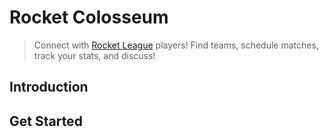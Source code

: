 # Rocket Colosseum
> Connect with [Rocket League](https://rocketleaguegame.com/ "Rocket League Official Site") players!
> Find teams, schedule matches, track your stats, and discuss!
## Introduction

## Get Started
###
